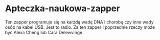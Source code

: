 # Apteczka-naukowa-zapper
Ten zapper programuje się na karzdą wadę DNA i chorobę czy inne wady osób na kabel USB. Jest to radio. 
Za ten zapper i poprzednie rzeczy może być Alexa Cheng lub Cara Delewvinge. 
